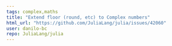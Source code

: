 ```yaml
---
tags: complex,maths
title: "Extend floor (round, etc) to Complex numbers"
html_url: "https://github.com/JuliaLang/julia/issues/42060"
user: danilo-bc
repo: JuliaLang/julia
---
```


